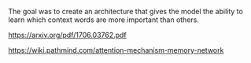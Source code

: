 The goal was to create an architecture that gives the model the ability to learn which context words are more important than others.

https://arxiv.org/pdf/1706.03762.pdf

https://wiki.pathmind.com/attention-mechanism-memory-network